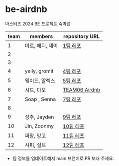 # be-airdnb

마스터즈 2024 BE 프로젝트 숙박앱

| team | members | repository URL |
| ---- | ------- | -------------- |
| 1    | 미르, 에디, 데이| [1팀 레포](https://github.com/codesquad-masters2024-airbnb-team01/be-airdnb)                                                                 |
| 2    |         |                |
| 3    |         |                |
| 4    | yelly, gromit        | [4팀 레포](https://github.com/codesquad-masters2024-be-airdnb-team04/be-airdnb)               |
| 5    |웨이드, 알렉스         |[5팀 레포](https://github.com/codesquad-masters2024-be-airdnb-team05/be-airdnb)                |
| 6    | 시드, 다오 |[TEAM06 Airdnb](https://github.com/codesquad-masters2024-team6/be-airdnb)|
| 7    |   Soap , Senna      |       [7팀 레포](https://github.com/CodeSquad24-Study/be-airdnb)         |
| 8    |         |                |
| 9    |  상추, Jayden       | [9팀 레포](https://github.com/codesquad-masters2024-team09-step2/be-airdnb)            |
| 10   | Jin, Zoonmy | [10팀 레포](https://github.com/codesquad-masters2024-team10/be-airdnb) |
| 11   | 짜왕, 망고    |  [11팀 레포](https://github.com/codesquad-masters2024-team11/be-airdnb)  |       |                |
| 12   |샤피, 실브|[12팀 레포](https://github.com/codesquad-masters2024-airdnb-team12/be-airdnb)|

- 팀 정보를 업데이트해서 main 브랜치로 PR 보내 주세요.
